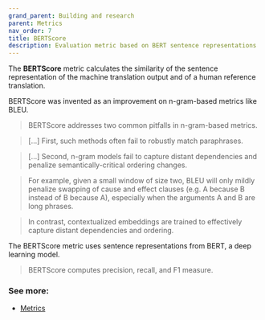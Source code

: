 ```yaml
---
grand_parent: Building and research
parent: Metrics
nav_order: 7
title: BERTScore
description: Evaluation metric based on BERT sentence representations
---
```


The **BERTScore** metric calculates the similarity of the sentence representation of the machine translation output and of a human reference translation.

BERTScore was invented as an improvement on n-gram-based metrics like BLEU.

> BERTScore addresses two common pitfalls in n-gram-based metrics.

> [...] First, such methods often fail to robustly match paraphrases.

> [...] Second, n-gram models fail to capture distant dependencies and penalize semantically-critical ordering changes.

> For example, given a small window of size two, BLEU will only mildly penalize swapping of cause and effect clauses (e.g. A because B instead of B because A), especially when the arguments A and B are long phrases.

> In contrast, contextualized embeddings are trained to effectively capture distant dependencies and ordering.

The BERTScore metric uses sentence representations from BERT, a deep learning model.

> BERTScore computes precision, recall, and F1 measure.

### See more:

- [Metrics](/../resources/publications#metrics)
